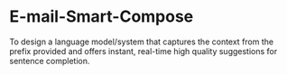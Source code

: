 # E-mail-Smart-Compose
To design a language model/system that captures the context from the prefix provided and offers instant, real-time high quality suggestions for sentence completion.

